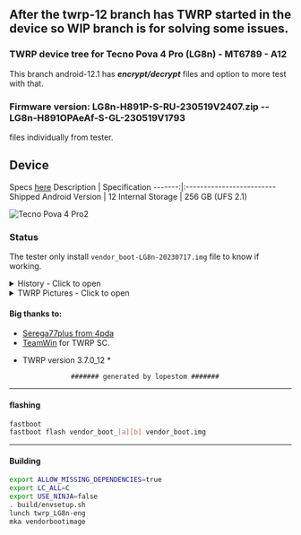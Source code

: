 ## After the twrp-12 branch has TWRP started in the device so WIP branch is for solving some issues.

### TWRP device tree for Tecno Pova 4 Pro (LG8n) - MT6789 - A12 

This branch android-12.1 has ***encrypt/decrypt*** files and option to more test with that. 

### Firmware version: LG8n-H891P-S-RU-230519V2407.zip -- LG8n-H891OPAeAf-S-GL-230519V1793
files individually from tester.

## Device

Specs [here](https://www.gsmarena.com/tecno_pova_4_pro-11925.php)
Description | Specification
-------:|:-------------------------
Shipped Android Version | 12
Internal Storage | 256 GB (UFS 2.1)

![Tecno Pova 4 Pro2](https://cdn-files.kimovil.com/default/0007/90/thumb_689602_default_big.jpg)

### Status

The tester only install `vendor_boot-LG8n-20230717.img` file to know if working.
<details><summary>History - Click to open</summary>
<p>
Some tests was made:

### Second img Test

* Initial DT: 2023-07-15
   Compiled img file 2023-07-16 and tested in 2023-07-17

- MT6789 - A12
  - Status: booted??
  - [X] booted

   - vendor_boot-LG8n-20230715.img => Working?? Not working?
  - [X] Working
  - [X] CPU/temperature not show
  - [X] Vibrator module not work

</p>
</details>

<details><summary>TWRP Pictures - Click to open</summary>
<p>

![Backup](https://github.com/lopestom/twrp_device_tecno_LG8n/releases/download/Tecno_Pova_4_Pro-LG8n_V2407/IMG_2023-07-18-18-34-28-764-WIP.jpg)

![Restore](https://github.com/lopestom/twrp_device_tecno_LG8n/releases/download/Tecno_Pova_4_Pro-LG8n_V2407/IMG_2023-07-18-18-34-03-829-WIP.jpg)

![Menu](https://github.com/lopestom/twrp_device_tecno_LG8n/releases/download/Tecno_Pova_4_Pro-LG8n/IMG_2023-07-17-23-20-01-920-TWRP-1.jpg)

![Install zip](https://github.com/lopestom/twrp_device_tecno_LG8n/releases/download/Tecno_Pova_4_Pro-LG8n/IMG_2023-07-18-00-17-13-924-TWRP-1.jpg)

![Install img](https://github.com/lopestom/twrp_device_tecno_LG8n/releases/download/Tecno_Pova_4_Pro-LG8n/IMG_2023-07-18-00-55-29-230-TWRP-1.jpg)

</p>
</details>

#### Big thanks to:

- [Serega77plus from 4pda](https://4pda.to/forum/index.php?showuser=5528632)
- [TeamWin](https://github.com/TeamWin) for TWRP SC.
* TWRP version 3.7.0_12 *

                  ####### generated by lopestom #######
-----
#### flashing

```bash
fastboot
fastboot flash vendor_boot_[a][b] vendor_boot.img
```

-----
#### Building

```bash
export ALLOW_MISSING_DEPENDENCIES=true
export LC_ALL=C
export USE_NINJA=false
. build/envsetup.sh
lunch twrp_LG8n-eng
mka vendorbootimage
```
